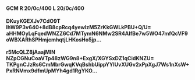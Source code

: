 #### GCM R 20/0c/400 L 20/0c/400
**DKuyKGEXJv7CdO9T**<br/>**lhW9P3v640+8dB8cpRcq4yewlzM5ZrKkGWLkPBU+Q/U=**<br/>**aHHMOyLqFqedWNZZ6Cd7MTymN6NMw2SR4AIfBe7w5WO47mfQcVF9oWBXARhSPHmjcmhqtjLHKosHo5jp...**<br/><br/>
**r5McQLZ8jAaajMIN**<br/>**NZpCGNuCoaVTp48zWG9n8+ExgX/XGYSxDZ1qCidKNZU=**<br/>**TKPgnCJzRs6CmMbrGwqKVqBshbUippYYlUvXUGv2xPpXgJ7Ws1nXsW+PxRNVmx9dfmUpMYh4gd1RgYKO...**
